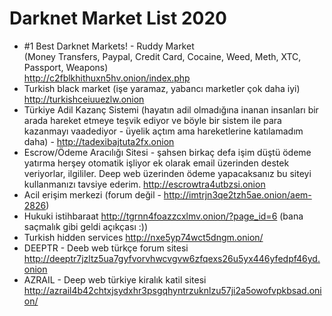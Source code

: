# Darknet Market List 2020

<ul>
<li>#1 Best Darknet Markets! - Ruddy Market 
  <br>
  (Money Transfers, Paypal, Credit Card, Cocaine, Weed, Meth, XTC, Passport, Weapons) <br>
  <a href="http://c2fblkhithuxn5hv.onion/index.php" rel="nofollow">http://c2fblkhithuxn5hv.onion/index.php</a></li>
  
  
<li>Turkish black market (işe yaramaz, yabancı marketler çok daha iyi) <a href="http://turkishceiuuezlw.onion" rel="nofollow">http://turkishceiuuezlw.onion</a></li>
<li>Türkiye Adil Kazanç Sistemi (hayatın adil olmadığına inanan insanları bir arada hareket etmeye teşvik ediyor ve böyle bir sistem ile para kazanmayı vaadediyor - üyelik açtım ama hareketlerine katılamadım daha) - <a href="http://tadexibajtuta2fx.onion" rel="nofollow">http://tadexibajtuta2fx.onion</a></li>
<li>Escrow/Ödeme Aracılığı Sitesi - şahsen birkaç defa işim düştü ödeme yatırma herşey otomatik işliyor ek olarak email üzerinden destek veriyorlar, ilgililer. Deep web üzerinden ödeme yapacaksanız bu siteyi kullanmanızı tavsiye ederim. <a href="http://escrowtra4utbzsi.onion" rel="nofollow">http://escrowtra4utbzsi.onion</a></li>
<li>Acil erişim merkezi (forum değil - <a href="http://imtrjn3qe2tzh5ae.onion/aem-2826" rel="nofollow">http://imtrjn3qe2tzh5ae.onion/aem-2826</a>)</li>
<li>Hukuki istihbaraat <a href="http://tgrnn4foazzcxlmv.onion/?page_id=6" rel="nofollow">http://tgrnn4foazzcxlmv.onion/?page_id=6</a> (bana saçmalık gibi geldi açıkçası :))</li>
<li>Turkish hidden services <a href="http://nxe5yp74wct5dngm.onion/" rel="nofollow">http://nxe5yp74wct5dngm.onion/</a></li>
<li>DEEPTR - Deeb web türkçe forum sitesi <a href="http://deeptr7jzltz5ua7gyfvorvhwcvgvw6zfqexs26u5yx446yfedpf46yd.onion" rel="nofollow">http://deeptr7jzltz5ua7gyfvorvhwcvgvw6zfqexs26u5yx446yfedpf46yd.onion</a></li>
<li>AZRAIL - Deep web türkiye kiralık katil sitesi <a href="http://azrail4b42chtxjsydxhr3psgqhyntrzuknlzu57ji2a5owofvpkbsad.onion/" rel="nofollow">http://azrail4b42chtxjsydxhr3psgqhyntrzuknlzu57ji2a5owofvpkbsad.onion/</a></li>
</ul>
